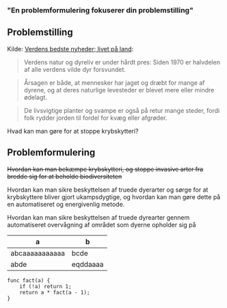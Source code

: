 ### "En problemformulering fokuserer din problemstilling"

## Problemstilling

Kilde: [Verdens bedste nyheder; livet på land](https://verdensbedstenyheder.dk/verdensmaal/livet-paa-land/):

> Verdens natur og dyreliv er under hårdt pres: Siden 1970 er halvdelen af
> alle verdens vilde dyr forsvundet.

> Årsagen er både, at mennesker har jaget
> og dræbt for mange af dyrene, og at deres naturlige levesteder er blevet mere
> eller mindre ødelagt.

> De livsvigtige planter og svampe er også på retur mange steder,
> fordi folk rydder jorden til fordel for kvæg eller afgrøder.

Hvad kan man gøre for at stoppe krybskytteri?

## Problemformulering

~~Hvordan kan man bekæmpe krybskytteri, og stoppe invasive arter fra bredde sig for at beholde biodiversiteten~~

Hvordan kan man sikre beskyttelsen af truede dyerarter og sørge
for at krybskyttere bliver gjort ukampsdygtige,
og hvordan kan man gøre dette på en automatiseret og energivenlig metode.

Hvordan kan man sikre beskyttelsen af truede dyrearter gennem automatiseret overvågning af området som dyerne opholder sig på

| a              | b        |
| -------------- | -------- |
| abcaaaaaaaaaaa | bcde     |
| abde           | eqddaaaa |

```
func fact(a) {
    if (!a) return 1;
    return a * fact(a - 1);
}
```
